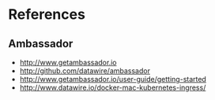 # References

## Ambassador
* http://www.getambassador.io
* http://github.com/datawire/ambassador
* http://www.getambassador.io/user-guide/getting-started
* http://www.datawire.io/docker-mac-kubernetes-ingress/


